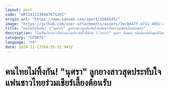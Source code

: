 ```yaml
---
layout: post
code: "ART2411130447K7G2HI"
origin_url: "https://www.sanook.com/sport/1566545/"
image: "https://github.com/user-attachments/assets/3ec0d47f-a711-485c-a772-fb21e4e14405"
title: "คนไทยไม่ทิ้งกัน! \"นุศรา\" ลูกยางสาวสุดประทับใจแฟนชาวไทยร่วมเชียร์เลี้ยงต้อนรับ"
description: "ถือเป็นเรื่องราวที่สร้างความประทับใจให้กับ \"ซาร่า\" นุศรา ต้อมคำ อดีตมือเซตทีมชาติไทย ที่เดินทางไปใช้ชีวิตในต่างแดนอยู่ในประเทศสหรัฐอเมริกา"
category: "SPORTS"
language: "th"
date: 2024-11-13T04:55:52.941Z
---
```


# คนไทยไม่ทิ้งกัน! "นุศรา" ลูกยางสาวสุดประทับใจแฟนชาวไทยร่วมเชียร์เลี้ยงต้อนรับ